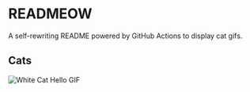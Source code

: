 # READMEOW

A self-rewriting README powered by GitHub Actions to display cat gifs.

## Cats

![White Cat Hello GIF](https://media1.giphy.com/media/v1.Y2lkPTlhY2QwMmRhaDQ1dHRwaDdxMmJ2cXFzcTZ6cTJ1eXN6bmlodzQxZWoxenNkMHhtNCZlcD12MV9naWZzX3NlYXJjaCZjdD1n/vFKqnCdLPNOKc/200.gif)

